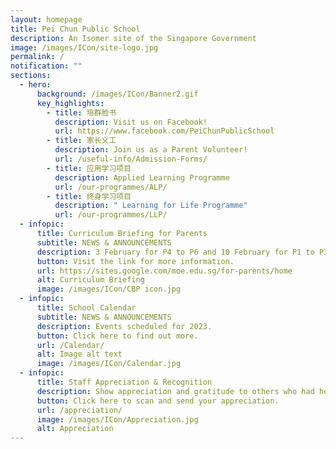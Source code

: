 ```yaml
---
layout: homepage
title: Pei Chun Public School
description: An Isomer site of the Singapore Government
image: /images/ICon/site-logo.jpg
permalink: /
notification: ""
sections:
  - hero:
      background: /images/ICon/Banner2.gif
      key_highlights:
        - title: 培群脸书
          description: Visit us on Facebook!
          url: https://www.facebook.com/PeiChunPublicSchool
        - title: 家长义工
          description: Join us as a Parent Volunteer!
          url: /useful-info/Admission-Forms/
        - title: 应用学习项目
          description: Applied Learning Programme
          url: /our-programmes/ALP/
        - title: 终身学习项目
          description: " Learning for Life Programme"
          url: /our-programmes/LLP/
  - infopic:
      title: Curriculum Briefing for Parents
      subtitle: NEWS & ANNOUNCEMENTS
      description: 3 February for P4 to P6 and 10 February for P1 to P3.
      button: Visit the link for more information.
      url: https://sites.google.com/moe.edu.sg/for-parents/home
      alt: Curriculum Briefing
      image: /images/ICon/CBP icon.jpg
  - infopic:
      title: School Calendar
      subtitle: NEWS & ANNOUNCEMENTS
      description: Events scheduled for 2023.
      button: Click here to find out more.
      url: /Calendar/
      alt: Image alt text
      image: /images/ICon/Calendar.jpg
  - infopic:
      title: Staff Appreciation & Recognition
      description: Show appreciation and gratitude to others who had helped us.
      button: Click here to scan and send your appreciation.
      url: /appreciation/
      image: /images/ICon/Appreciation.jpg
      alt: Appreciation
---
```

